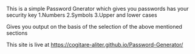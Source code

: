 This is a simple Password Gnerator which gives you passwords has your security key
1.Numbers
2.Symbols
3.Upper and lower cases 

Gives you output on the basis of the selection of the above mentioned sections

This site is live at  https://cogitare-aliter.github.io/Password-Generator/
